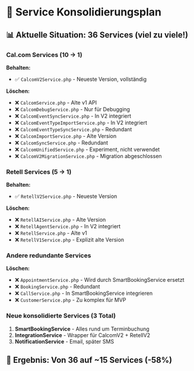 # 🔧 Service Konsolidierungsplan

## 📊 Aktuelle Situation: 36 Services (viel zu viele!)

### Cal.com Services (10 → 1)
**Behalten:**
- ✅ `CalcomV2Service.php` - Neueste Version, vollständig

**Löschen:**
- ❌ `CalcomService.php` - Alte v1 API
- ❌ `CalcomDebugService.php` - Nur für Debugging
- ❌ `CalcomEventSyncService.php` - In V2 integriert
- ❌ `CalcomEventTypeImportService.php` - In V2 integriert
- ❌ `CalcomEventTypeSyncService.php` - Redundant
- ❌ `CalcomImportService.php` - Alte Version
- ❌ `CalcomSyncService.php` - Redundant
- ❌ `CalcomUnifiedService.php` - Experiment, nicht verwendet
- ❌ `CalcomV2MigrationService.php` - Migration abgeschlossen

### Retell Services (5 → 1)
**Behalten:**
- ✅ `RetellV2Service.php` - Neueste Version

**Löschen:**
- ❌ `RetellAIService.php` - Alte Version
- ❌ `RetellAgentService.php` - In V2 integriert
- ❌ `RetellService.php` - Alte v1
- ❌ `RetellV1Service.php` - Explizit alte Version

### Andere redundante Services
**Löschen:**
- ❌ `AppointmentService.php` - Wird durch SmartBookingService ersetzt
- ❌ `BookingService.php` - Redundant
- ❌ `CallService.php` - In SmartBookingService integrieren
- ❌ `CustomerService.php` - Zu komplex für MVP

### Neue konsolidierte Services (3 Total)
1. **SmartBookingService** - Alles rund um Terminbuchung
2. **IntegrationService** - Wrapper für CalcomV2 + RetellV2
3. **NotificationService** - Email, später SMS

## 🎯 Ergebnis: Von 36 auf ~15 Services (-58%)
